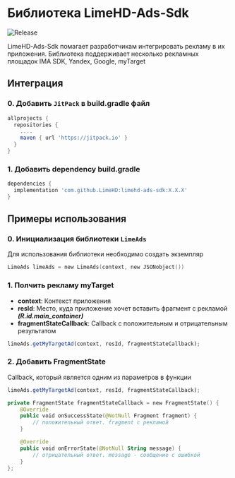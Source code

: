 # Библиотека LimeHD-Ads-Sdk

![Release](https://img.shields.io/github/v/release/LimeHD/limehd-ads-sdk)

LimeHD-Ads-Sdk помагает разработчикам интегрировать рекламу в их приложения. Библиотека поддерживает несколько рекламных площадок IMA SDK, Yandex, Google, myTarget

## Интеграция

### 0. Добавить `JitPack` в build.gradle файл
``` gradle
allprojects {
  repositories {
    ....
    maven { url 'https://jitpack.io' }
  }
}
```

### 1. Добавить dependency build.gradle
``` gradle
dependencies {
  implementation 'com.github.LimeHD:limehd-ads-sdk:X.X.X'
}
```
## Примеры использования
### 0. Инициализация библиотеки `LimeAds`
Для использования библиотеки необходимо создать экземпляр
``` kotlin
LimeAds limeAds = new LimeAds(context, new JSONobject())
```
### 1. Полчить рекламу myTarget
- **context**: Контекст приложения
- **resId**: Место, куда приложение хочет вставить фрагмент с рекламой ***(R.id.main_container)***
- **fragmentStateCallback**: Callback с положительным и отрицательным результатом
``` js
limeAds.getMyTargetAd(context, resId, fragmentStateCallback);
```
### 2. Добавить FragmentState
Callback, который является одним из параметров в функции 
``` js
limeAds.getMyTargetAd(context, resId, fragmentStateCallback);
```
``` kotlin
private FragmentState fragmentStateCallback = new FragmentState() {
    @Override
    public void onSuccessState(@NotNull Fragment fragment) {
        // положительный ответ. fragment с рекламой
    }

    @Override
    public void onErrorState(@NotNull String message) {
        // отрицательный ответ. message - сообщение с ошибкой
    }
};
```


